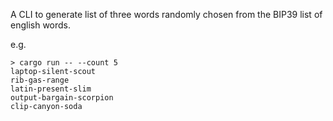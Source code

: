A CLI to generate list of three words randomly chosen from the BIP39 list of english words.

e.g.

```shell
> cargo run -- --count 5
laptop-silent-scout
rib-gas-range
latin-present-slim
output-bargain-scorpion
clip-canyon-soda
```